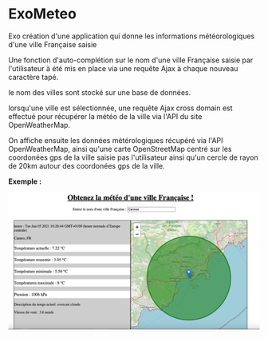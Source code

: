 # ExoMeteo
Exo création d'une application qui donne les informations météorologiques d'une ville Française saisie

Une fonction d'auto-complétion sur le nom d'une ville Française saisie par l'utilisateur à été mis en place via une requête Ajax à chaque nouveau caractère tapé.

le nom des villes sont stocké sur une base de données.

lorsqu'une ville est sélectionnée, une requête Ajax cross domain est effectué pour récupérer la météo de la ville via l'API du site OpenWeatherMap.

On affiche ensuite les données métérologiques récupéré via l'API OpenWeatherMap, ainsi qu'une carte OpenStreetMap centré sur les coordonées gps de la ville saisie pas l'utilisateur ainsi qu'un cercle de rayon de 20km autour des coordonées gps de la ville.

**Exemple :**

<img src="img/Exemple.png">
